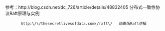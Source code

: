 参考：http:\/\/blog.csdn.net\/dc\_726\/article\/details\/48832405  分布式一致性协议Raft原理与实例

           http:\/\/thesecretlivesofdata.com\/raft\/   动画版Raft讲解 

